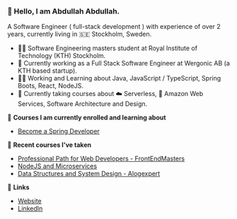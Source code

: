 ### 👋 Hello, I am Abdullah Abdullah.

A Software Engineer ( full-stack development ) with experience of over 2 years, currently living in 🇸🇪 Stockholm, Sweden.

- 🧑‍🎓 Software Engineering masters student at Royal Institute of Technology (KTH) Stockholm.
- 🔭 Currently working as a Full Stack Software Engineer at Wergonic AB (a KTH based startup).
- 👨‍💻️ Working and Learning about Java, JavaScript / TypeScript, Spring Boots, React, NodeJS.
- 🌱 Currently taking courses about ☁️ Serverless, 🔶 Amazon Web Services, Software Architecture and Design.


🌱 **Courses I am currently enrolled and learning about**
- [Become a Spring Developer](https://www.linkedin.com/learning/paths/become-a-spring-developer)

🌱 **Recent courses I've taken**
- [Professional Path for Web Developers - FrontEndMasters](https://frontendmasters.com/learn/professional/)
- [NodeJS and Microservices](https://www.udemy.com/course/microservices-with-node-js-and-react/)
- [Data Structures and System Design - Alogexpert](https://algoexpert.io/)

🔗 **Links**
- [Website](https://abdullah1428.github.io/abdullah/index.html)
- [LinkedIn](https://www.linkedin.com/in/abdullahcse/)
